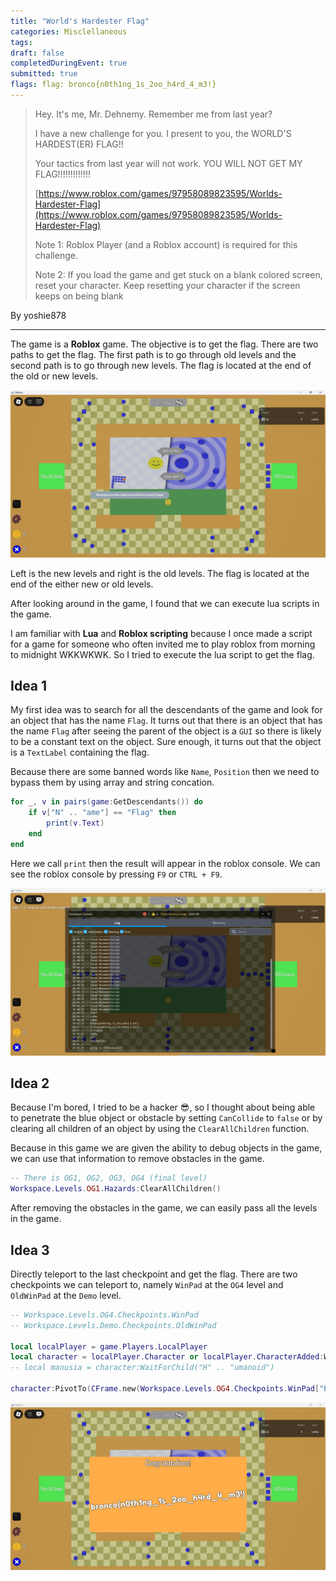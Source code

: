 ```yaml
---
title: "World's Hardester Flag"
categories: Misclellaneous
tags: 
draft: false
completedDuringEvent: true
submitted: true
flags: flag: bronco{n0th1ng_1s_2oo_h4rd_4_m3!}
---
```

> Hey. It's me, Mr. Dehnemy. Remember me from last year?
>
> I have a new challenge for you. I present to you, the WORLD'S HARDEST(ER) FLAG!!
>
> Your tactics from last year will not work. YOU WILL NOT GET MY FLAG!!!!!!!!!!!!!
>
> [https://www.roblox.com/games/97958089823595/Worlds-Hardester-Flag](https://www.roblox.com/games/97958089823595/Worlds-Hardester-Flag)
>
> Note 1: Roblox Player (and a Roblox account) is required for this challenge.
>
> Note 2: If you load the game and get stuck on a blank colored screen, reset your character. Keep resetting your character if the screen keeps on being blank

By yoshie878

---

The game is a **Roblox** game. The objective is to get the flag. There are two paths to get the flag. The first path is to go through old levels and the second path is to go through new levels. The flag is located at the end of the old or new levels.

![alt text](image-2.png)

Left is the new levels and right is the old levels. The flag is located at the end of the either new or old levels.

After looking around in the game, I found that we can execute lua scripts in the game.

I am familiar with **Lua** and **Roblox scripting** because I once made a script for a game for someone who often invited me to play roblox from morning to midnight WKKWKWK. So I tried to execute the lua script to get the flag.

## Idea 1

My first idea was to search for all the descendants of the game and look for an object that has the name `Flag`. It turns out that there is an object that has the name `Flag` after seeing the parent of the object is a `GUI` so there is likely to be a constant text on the object. Sure enough, it turns out that the object is a `TextLabel` containing the flag.

Because there are some banned words like `Name`, `Position` then we need to bypass them by using array and string concation. 

```lua
for _, v in pairs(game:GetDescendants()) do
    if v["N" .. "ame"] == "Flag" then
        print(v.Text)
    end
end
```

Here we call `print` then the result will appear in the roblox console. We can see the roblox console by pressing `F9` or `CTRL + F9`.

![alt text](image-1.png)

## Idea 2

Because I'm bored, I tried to be a hacker 😎, so I thought about being able to penetrate the blue object or obstacle by setting `CanCollide` to `false` or by clearing all children of an object by using the `ClearAllChildren` function.

Because in this game we are given the ability to debug objects in the game, we can use that information to remove obstacles in the game.

```lua
-- There is OG1, OG2, OG3, OG4 (final level)
Workspace.Levels.OG1.Hazards:ClearAllChildren()
```

After removing the obstacles in the game, we can easily pass all the levels in the game.

## Idea 3

Directly teleport to the last checkpoint and get the flag. There are two checkpoints we can teleport to, namely `WinPad` at the `OG4` level and `OldWinPad` at the `Demo` level.

```lua
-- Workspace.Levels.OG4.Checkpoints.WinPad
-- Workspace.Levels.Demo.Checkpoints.OldWinPad

local localPlayer = game.Players.LocalPlayer
local character = localPlayer.Character or localPlayer.CharacterAdded:Wait()
-- local manusia = character:WaitForChild("H" .. "umanoid")

character:PivotTo(CFrame.new(Workspace.Levels.OG4.Checkpoints.WinPad["P" .. "osition"]) + Vector3.new(0, 5, 0))
```

![alt text](image.png)
